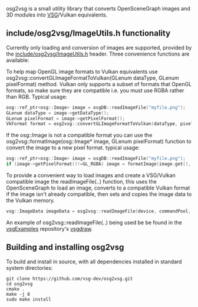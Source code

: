 osg2vsg is a small utility library that converts OpenSceneGraph images and 3D modules into [VSG](https://github.com/vsg-dev/VulkanSceneGraphPrototype)/Vulkan equivalents.


## include/osg2vsg/ImageUtils.h functionality
Currently only loading and conversion of images are supported, provided by the [include/osg2vsg/ImageUtils.h](include/osg2vsg/ImageUtils.h) header. Three convenience functions are available:

To help map OpenGL image formats to Vulkan equivalents use osg2vsg::convertGLImageFormatToVulkan(GLenum dataType, GLenum pixelFormat) method.  Vulkan only supports a subset of formats that OpenGL formats, so make sure they are compatible i.e. you must use RGBA rather than RGB. Typical usage:

```c++
osg::ref_ptr<osg::Image> image = osgDB::readImageFile("myfile.png");
GLenum dataType = image->getDataType();
GLenum pixelFormat = image->getPixelFormat();
VkFormat format = osg2vsg::convertGLImageFormatToVulkan(dataType, pixelFormat);
```

If the osg::Image is not a compatible format you can use the  osg2vsg::formatImage(osg::Image* image, GLenum pixelFormat) function to convert the image to a new pixel format.  typical usage:

```c++
osg::ref_ptr<osg::Image> image = osgDB::readImageFile("myfile.png");
if (image->getPixelFormat()!=GL_RGBA) image = formatImage(image.get(), GL_RGBA);
```

To provide a convenient way to load images and create a VSG/Vulkan compatible image the readImageFile(..) function, this uses the OpenSceneGraph to load an image, converts to a compatible Vulkan format if the image isn't already compatible, then sets and copies the image data to the Vulkan memory.

```c++
vsg::ImageData imageData = osg2vsg::readImageFile(device, commandPool, graphicsQueue, "myfile.png")
```

An example of osg2vsg::readImageFile(..) being used be be found in the [vsgExamples](https://github.com/vsg-dev/vsgExamples) repository's [vsgdraw](https://github.com/vsg-dev/vsgExamples/examples_osg2vsg/vsgdraw).

## Building and installing osg2vsg

To build and install in source, with all dependencies installed in standard system directories:

    git clone https://github.com/vsg-dev/osg2vsg.git
    cd osg2vsg
    cmake .
    make -j 8
    sudo make install
